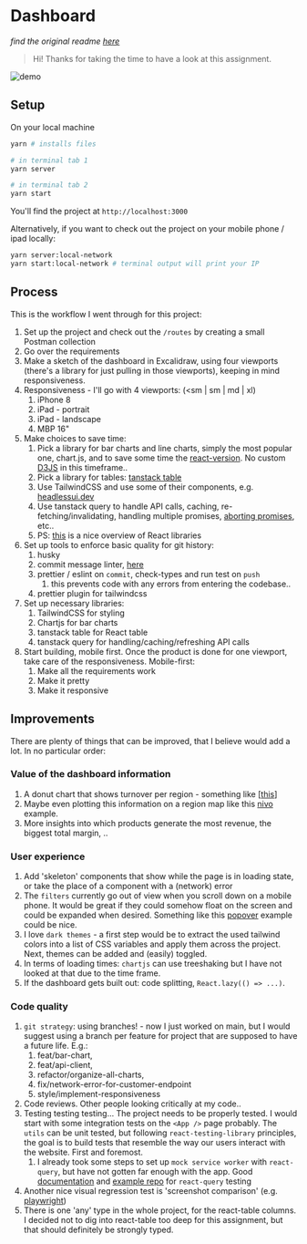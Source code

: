 # Dashboard

*find the original readme [here](./ORIGINAL_README.md)*

> Hi! Thanks for taking the time to have a look at this assignment.

![demo](readme-assets/dashboard.gif)


## Setup
On your local machine
```sh
yarn # installs files

# in terminal tab 1
yarn server

# in terminal tab 2
yarn start
```
You'll find the project at `http://localhost:3000`

Alternatively, if you want to check out the project on your mobile phone / ipad locally:
```sh
yarn server:local-network
yarn start:local-network # terminal output will print your IP
```
## Process

This is the workflow I went through for this project:

1. Set up the project and check out the `/routes` by creating a small Postman collection
2. Go over the requirements
3. Make a sketch of the dashboard in Excalidraw, using four viewports (there's a library for just pulling in those viewports), keeping in mind responsiveness.
4. Responsiveness - I'll go with 4 viewports: (<sm | sm | md | xl)
   1. iPhone 8 
   2. iPad - portrait
   3. iPad - landscape
   4. MBP 16"
5. Make choices to save time:
   1. Pick a library for bar charts and line charts, simply the most popular one, chart.js, and to save some time the [react-version](https://react-chartjs-2.js.org/). No custom [D3JS](https://d3js.org/) in this timeframe..
   2. Pick a library for tables: [tanstack table](https://tanstack.com/table/v8)
   3. Use TailwindCSS and use some of their components, e.g. [headlessui.dev](https://headlessui.com/react/radio-group)
   4. Use tanstack query to handle API calls, caching, re-fetching/invalidating, handling multiple promises, [aborting promises](https://developer.mozilla.org/en-US/docs/Web/API/AbortController), etc..
   5. PS: [this](https://www.robinwieruch.de/react-libraries/#react-animation-libraries) is a nice overview of React libraries
6. Set up tools to enforce basic quality for git history:
   1. husky
   2. commit message linter, [here](https://commitlint.js.org/#/guides-local-setup?id=install-commitlint)
   3. prettier / eslint on `commit`, check-types and run test on `push`
      1. this prevents code with any errors from entering the codebase..
   4. prettier plugin for tailwindcss
7. Set up necessary libraries:
   1. TailwindCSS for styling
   2. Chartjs for bar charts
   3. tanstack table for React table
   4. tanstack query for handling/caching/refreshing API calls
8. Start building, mobile first. Once the product is done for one viewport, take care of the responsiveness. Mobile-first:
   1. Make all the requirements work
   2. Make it pretty
   3. Make it responsive

## Improvements
There are plenty of things that can be improved, that I believe would add a lot. In no particular order:

### Value of the dashboard information
1. A donut chart that shows turnover per region - something like [[this](https://react-chartjs-2.js.org/examples/doughnut-chart/)]
2. Maybe even plotting this information on a region map like this [nivo](https://nivo.rocks/choropleth/) example.
3. More insights into which products generate the most revenue, the biggest total margin, ..


### User experience
1. Add 'skeleton' components that show while the page is in loading state, or take the place of a component with a (network) error
2. The `filters` currently go out of view when you scroll down on a mobile phone. It would be great if they could somehow float on the screen and could be expanded when desired. Something like this [popover](https://headlessui.com/react/popover) example could be nice.
3. I love `dark themes` - a first step would be to extract the used tailwind colors into a list of CSS variables and apply them across the project. Next, themes can be added and (easily) toggled.
4. In terms of loading times: `chartjs` can use treeshaking but I have not looked at that due to the time frame.
5. If the dashboard gets built out: code splitting, `React.lazy(() => ...)`.

### Code quality
1. `git strategy`: using branches! - now I just worked on main, but I would suggest using a branch per feature for project that are supposed to have a future life. E.g.: 
   1. feat/bar-chart, 
   2. feat/api-client, 
   3. refactor/organize-all-charts, 
   4. fix/network-error-for-customer-endpoint
   5. style/implement-responsiveness
2. Code reviews. Other people looking critically at my code..
3. Testing testing testing... The project needs to be properly tested. I would start with some integration tests on the `<App />` page probably. The `utils` can be unit tested, but following `react-testing-library` principles, the goal is to build tests that resemble the way our users interact with the website. First and foremost.
   1. I already took some steps to set up `mock service worker` with `react-query`, but have not gotten far enough with the app. Good [documentation](https://tkdodo.eu/blog/testing-react-query) and [example repo](https://github.com/TkDodo/testing-react-query/blob/main/package.json) for `react-query` testing
4. Another nice visual regression test is 'screenshot comparison' (e.g. [playwright](https://playwright.dev/docs/test-snapshots))
5. There is one 'any' type in the whole project, for the react-table columns. I decided not to dig into react-table too deep for this assignment, but that should definitely be strongly typed.